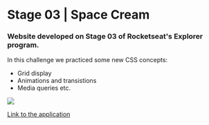 # Stage 03 | Space Cream

### Website developed on Stage 03 of Rocketseat's Explorer program.

In this challenge we practiced some new CSS concepts:

- Grid display
- Animations and transistions
- Media queries etc.

<img style="margin: 0 auto" src="https://media.licdn.com/dms/image/C4D22AQHh0KAdSCZM-g/feedshare-shrink_2048_1536/0/1659929150232?e=1677110400&v=beta&t=eAYpjoNg8lL11-hWMEWGMSX6mgkWVJH0gBjXCE_QeDA"/>

<a href="https://manoela-moyses.github.io/space-cream/">Link to the application</a>

